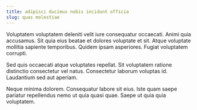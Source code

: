 ```yaml
---
title: adipisci ducimus nobis incidunt officia
slug: quas molestiae
---
```


Voluptatem voluptatem deleniti velit iure consequatur occaecati. Animi quia accusamus. Sit quia eius beatae et dolores voluptate et sit. Atque voluptate mollitia sapiente temporibus. Quidem ipsam asperiores. Fugiat voluptatem corrupti.

Sed quis occaecati atque voluptates repellat. Sit voluptatem ratione distinctio consectetur vel natus. Consectetur laborum voluptas id. Laudantium sed aut aperiam.

Neque minima dolorem. Consequatur labore sit eius. Iste quam saepe pariatur repellendus nemo ut quia quasi quae. Saepe ut quia quia voluptatem.
